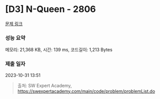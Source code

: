 # [D3] N-Queen - 2806 

[문제 링크](https://swexpertacademy.com/main/code/problem/problemDetail.do?contestProbId=AV7GKs06AU0DFAXB) 

### 성능 요약

메모리: 21,368 KB, 시간: 139 ms, 코드길이: 1,213 Bytes

### 제출 일자

2023-10-31 13:51



> 출처: SW Expert Academy, https://swexpertacademy.com/main/code/problem/problemList.do